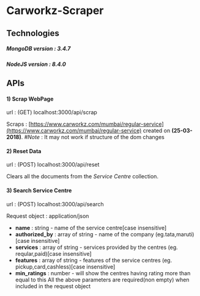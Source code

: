 # Carworkz-Scraper
## Technologies
##### MongoDB version : 3.4.7
##### NodeJS version : 8.4.0

## APIs
#### 1) Scrap WebPage
url : (GET) localhost:3000/api/scrap

Scraps : [https://www.carworkz.com/mumbai/regular-service](https://www.carworkz.com/mumbai/regular-service) created on **(25-03-2018)**.
 *#Note* : It may not work if structure of the dom changes


#### 2) Reset Data
url : (POST) localhost:3000/api/reset

Clears all the documents from the *Service Centre* collection.


#### 3) Search Service Centre
url : (POST) localhost:3000/api/search

Request object :  application/json

* **name** : string - name of the service centre[case insensitive]
* **authorized_by** : array of string - name of the company (eg.tata,maruti)[case insensitive]
* **services** : array of string - services provided by the centres (eg. reqular,paid)[case insensitive]
* **features** : array of string - features of the service centres (eg. pickup,card,cashless)[case insensitive]
* **min_ratings** : number - will show the centres having rating more than equal to this
All the above parameters are required(non empty) when included in the request object
